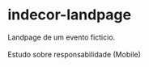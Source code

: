 # indecor-landpage

Landpage de um evento ficticio.
<br>
<br>
Estudo sobre responsabilidade (Mobile)